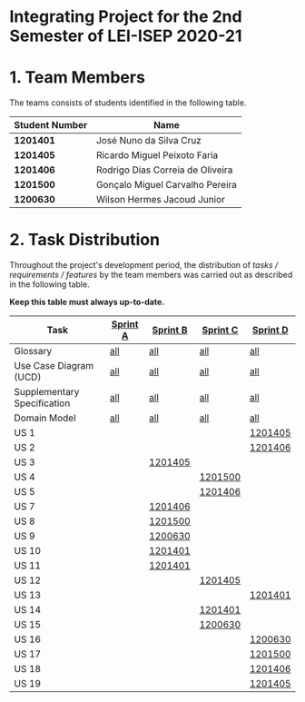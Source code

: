 # Integrating Project for the 2nd Semester of LEI-ISEP 2020-21

# 1. Team Members

The teams consists of students identified in the following table.

| Student Number    | Name |
|--------------|----------------------------|
| **1201401**  | José Nuno da Silva Cruz          |
| **1201405**  | Ricardo Miguel Peixoto Faria          |
| **1201406**  | Rodrigo Dias Correia de Oliveira          |
| **1201500**  | Gonçalo Miguel Carvalho Pereira          |
| **1200630**  | Wilson Hermes Jacoud Junior        |

# 2. Task Distribution ###

Throughout the project's development period, the distribution of _tasks / requirements / features_ by the team members
was carried out as described in the following table.

**Keep this table must always up-to-date.**

| Task                      | [Sprint A](SprintA/README.md) | [Sprint B](SprintB/README.md) | [Sprint C](SprintC/README.md) |  [Sprint D](SprintD/README.md) |
|-----------------------------|------------|------------|------------|------------|
| Glossary  |  [all](SprintA/Glossary.md)   |   [all](SprintB/Glossary.md)  |   [all](SprintC/Glossary.md)  | [all](SprintD/Glossary.md)  |
| Use Case Diagram (UCD)  |  [all](SprintA/UCD.md)   |   [all](SprintB/UCD.md)  |   [all](SprintC/UCD.md)  | [all](SprintD/UCD.md)  |
| Supplementary Specification   |  [all](SprintA/FURPS.md)   |   [all](SprintB/FURPS.md)  |   [all](SprintC/FURPS.md)  | [all](SprintD/FURPS.md)  |
| Domain Model  |  [all](SprintA/DM.md)   |   [all](SprintB/DM.md)  |   [all](SprintC/DM.md)  | [all](SprintD/DM.md)  |
| US 1| | | |[1201405](SprintD/US/US1/US1.md) |
| US 2| | | |[1201406](SprintD/US/US2/US2.md) |
| US 3 |   |  [1201405](SprintB/US/US3/US3.md)  |   |  |
| US 4 |     |    |  [1201500](SprintC/US/US4/US4.md) |  |
| US 5 |     |    |  [1201406](SprintC/US/US5/US5.md) |  |
| US 7  |     |  [1201406](SprintB/US/US7/US7.md)  |   |  |
| US 8 |     | [1201500](SprintB/US/US8/US8.md)   |   |  |
| US 9 |     | [1200630](SprintB/US/US9/US9.md)   |   |  |
| US 10 |     | [1201401](SprintB/US/US10/US10.md)  |   |  |
| US 11 |     | [1201401](SprintB/US/US11/US11.md)   |   |  |
| US 12 |     |    | [1201405](SprintC/US/US12/US12.md)  |  |
| US 13| | | | [1201401](SprintD/US/US13/US13.md)|
| US 14 |     |    | [1201401](SprintC/US/US14/US14.md)  |  |
| US 15 |     |    | [1200630](SprintC/US/US15/US15.md)  |  |
| US 16| | | |[1200630](SprintD/US/US16/US16.md) |
| US 17| | | |[1201500](SprintD/US/US17/US17.md)|
| US 18| | | |[1201406](SprintD/US/US18/US18.md)|
| US 19| | | |[1201405](SprintD/US/US18/US18.md)|


